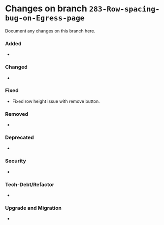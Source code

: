 # Changes on branch `283-Row-spacing-bug-on-Egress-page`
Document any changes on this branch here.
### Added
- 

### Changed
- 

### Fixed
- Fixed row height issue with remove button. 

### Removed
- 

### Deprecated
- 

### Security
- 

### Tech-Debt/Refactor
- 

### Upgrade and Migration
- 
